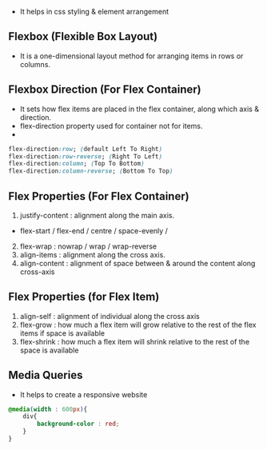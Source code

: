 * It helps in css styling & element arrangement

## Flexbox (Flexible Box Layout)
- It is a one-dimensional layout method for arranging items in rows or columns.

## Flexbox Direction (For Flex Container)
- It sets how flex items are placed in the flex container, along which axis & direction.
- flex-direction property used for container not for items.
- 
```css
flex-direction:row; (default Left To Right)
flex-direction:row-reverse; (Right To Left)
flex-direction:column; (Top To Bottom)
flex-direction:column-reverse; (Bottom To Top)
```
## Flex Properties (For Flex Container)
1. justify-content : alignment along the main axis.
- flex-start / flex-end / centre / space-evenly /
2. flex-wrap : nowrap / wrap / wrap-reverse
3. align-items : alignment along the cross axis.
4. align-content : alignment of space between & around the content along cross-axis

## Flex Properties (for Flex Item)
1. align-self : alignment of individual along the cross axis
2. flex-grow : how much a flex item will grow relative to the rest of the flex items if space is available
3. flex-shrink : how much a flex item will shrink relative to the rest of the space is available

## Media Queries
- It helps to create a responsive website
```css
@media(width : 600px){
    div{
        background-color : red;
    }
}
```